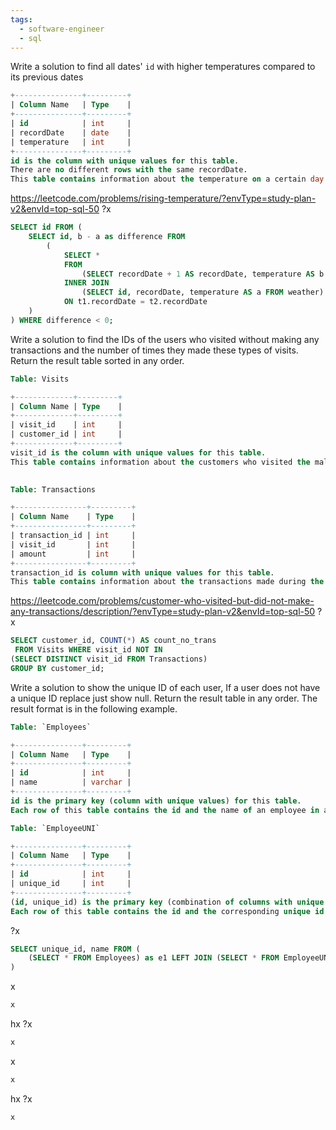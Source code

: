 ```yaml
---
tags:
  - software-engineer
  - sql
---
```



Write a solution to find all dates' `id` with higher temperatures compared to its previous dates
```sql
+---------------+---------+
| Column Name   | Type    |
+---------------+---------+
| id            | int     |
| recordDate    | date    |
| temperature   | int     |
+---------------+---------+
id is the column with unique values for this table.
There are no different rows with the same recordDate.
This table contains information about the temperature on a certain day.
```
https://leetcode.com/problems/rising-temperature/?envType=study-plan-v2&envId=top-sql-50
?x
```sql
SELECT id FROM (
    SELECT id, b - a as difference FROM
        (
            SELECT * 
            FROM 
                (SELECT recordDate + 1 AS recordDate, temperature AS b FROM weather) AS t1 
            INNER JOIN 
                (SELECT id, recordDate, temperature AS a FROM weather) AS t2 
            ON t1.recordDate = t2.recordDate
    )
) WHERE difference < 0;

```




Write a solution to find the IDs of the users who visited without making any transactions and the number of times they made these types of visits.
Return the result table sorted in any order.
```sql
Table: Visits

+-------------+---------+
| Column Name | Type    |
+-------------+---------+
| visit_id    | int     |
| customer_id | int     |
+-------------+---------+
visit_id is the column with unique values for this table.
This table contains information about the customers who visited the mall.
 

Table: Transactions

+----------------+---------+
| Column Name    | Type    |
+----------------+---------+
| transaction_id | int     |
| visit_id       | int     |
| amount         | int     |
+----------------+---------+
transaction_id is column with unique values for this table.
This table contains information about the transactions made during the visit_id.
```
https://leetcode.com/problems/customer-who-visited-but-did-not-make-any-transactions/description/?envType=study-plan-v2&envId=top-sql-50
?x
```sql
SELECT customer_id, COUNT(*) AS count_no_trans
 FROM Visits WHERE visit_id NOT IN 
(SELECT DISTINCT visit_id FROM Transactions)
GROUP BY customer_id;
```




Write a solution to show the unique ID of each user, If a user does not have a unique ID replace just show null.
Return the result table in any order.
The result format is in the following example.
```sql
Table: `Employees`

+---------------+---------+
| Column Name   | Type    |
+---------------+---------+
| id            | int     |
| name          | varchar |
+---------------+---------+
id is the primary key (column with unique values) for this table.
Each row of this table contains the id and the name of an employee in a company.

Table: `EmployeeUNI`

+---------------+---------+
| Column Name   | Type    |
+---------------+---------+
| id            | int     |
| unique_id     | int     |
+---------------+---------+
(id, unique_id) is the primary key (combination of columns with unique values) for this table.
Each row of this table contains the id and the corresponding unique id of an employee in the company.
```
?x
```sql
SELECT unique_id, name FROM (
    (SELECT * FROM Employees) as e1 LEFT JOIN (SELECT * FROM EmployeeUNI) AS u1 ON e1.id=u1.id
)
```



x
```sql
x
```
hx
?x
```sql
x
```



x
```sql
x
```
hx
?x
```sql
x
```

